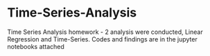 # Time-Series-Analysis

Time Series Analysis homework - 2 analysis were conducted, Linear Regression and Time-Series. 
Codes and findings are in the jupyter notebooks attached
